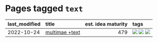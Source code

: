 # Pages tagged `text`

|last_modified|title|est. idea maturity|tags
|:---|:---|---:|:---|
|2022-10-24|[multimae +text](../multimae_w_text.md)|479|[![](https://img.shields.io/badge/tag-experimental-4db4d2)](../tags/experimental.md) [![](https://img.shields.io/badge/tag-prompting-1614f8)](../tags/prompting.md) [![](https://img.shields.io/badge/tag-text-426a5f)](../tags/text.md)|